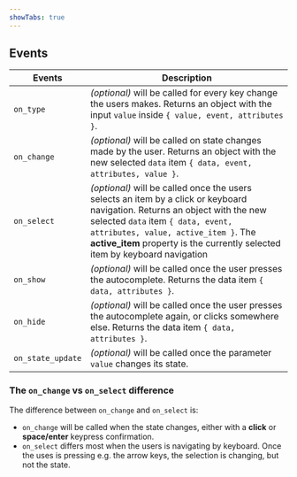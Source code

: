 ```yaml
---
showTabs: true
---
```


## Events

| Events            | Description                                                                                                                                                                                                                                                                             |
| ----------------- | --------------------------------------------------------------------------------------------------------------------------------------------------------------------------------------------------------------------------------------------------------------------------------------- |
| `on_type`         | _(optional)_ will be called for every key change the users makes. Returns an object with the input `value` inside `{ value, event, attributes }`.                                                                                                                                       |
| `on_change`       | _(optional)_ will be called on state changes made by the user. Returns an object with the new selected `data` item `{ data, event, attributes, value }`.                                                                                                                                |
| `on_select`       | _(optional)_ will be called once the users selects an item by a click or keyboard navigation. Returns an object with the new selected `data` item `{ data, event, attributes, value, active_item }`. The **active_item** property is the currently selected item by keyboard navigation |
| `on_show`         | _(optional)_ will be called once the user presses the autocomplete. Returns the data item `{ data, attributes }`.                                                                                                                                                                       |
| `on_hide`         | _(optional)_ will be called once the user presses the autocomplete again, or clicks somewhere else. Returns the data item `{ data, attributes }`.                                                                                                                                       |
| `on_state_update` | _(optional)_ will be called once the parameter `value` changes its state.                                                                                                                                                                                                               |

### The `on_change` vs `on_select` difference

The difference between `on_change` and `on_select` is:

- `on_change` will be called when the state changes, either with a **click** or **space/enter** keypress confirmation.
- `on_select` differs most when the users is navigating by keyboard. Once the uses is pressing e.g. the arrow keys, the selection is changing, but not the state.
